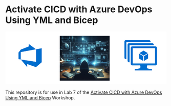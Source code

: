 # Activate CICD with Azure DevOps Using YML and Bicep

![hero](img/hero.png)

This repository is for use in Lab 7 of the [Activate CICD with Azure DevOps Using YML and Bicep](https://github.com/lluppesms/azdo.cicd.course) Workshop.
